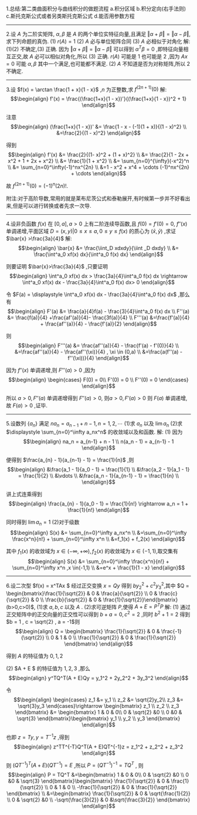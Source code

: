 1.总结:第二类曲面积分与曲线积分的做题流程
a.积分区域
b.积分定向(右手法则)
c.斯托克斯公式或者另类斯托克斯公式
d.能否用参数方程


---
2.设 $A$ 为二阶实矩阵, $\alpha,\beta$ 是 $A$ 的两个单位实特征向量,且满足 $\Vert\alpha + \beta \Vert = \Vert \alpha - \beta \Vert$,求下列命题的真伪.
(1) $r(A) = 1$
(2) $A$ 必与单位矩阵合同
(3) $A$ 必相似于对角化
解:(1)(2) 不确定,(3) 正确.
因为 $\Vert\alpha + \beta \Vert = \Vert \alpha - \beta \Vert$ 可以得到 $\alpha^T\beta = 0$ ,即特征向量相互正交,故 $A$ 必可以相似对角化,所以 $(3)$ 正确.
$r(A)$ 可能是 $1$ 也可能是 $2$ ,因为 $Ax = 0$ 可能 $\alpha,\beta$ 其中一个满足,也可能都不满足.
(2) $A$ 不知道是否为对称矩阵,所以 $2$ 不确定.



---
3.设 $f(x) = \arctan \frac{1 + x}{1 - x}$ ,$n$ 为正整数,求 $f^{(2n+1)}(0)$
解:
$$\begin{align}
    f'(x) = \frac{(\frac{1+x}{1 - x})'}{(\frac{1+x}{1 - x})^2 + 1}
\end{align}$$


注意
$$\begin{align}
    (\frac{1+x}{1 - x})' &= \frac{1 - x - (-1)(1 + x)}{(1 - x)^2} \\
    &=\frac{2}{(1 - x)^2}
\end{align}$$

得到
$$\begin{align}
    f'(x) &= \frac{2}{(1- x)^2 + (1 + x)^2} \\
    &= \frac{2}{1 - 2x + x^2 + 1 + 2x  + x^2} \\
    &= \frac{1}{1 + x^2} \\
    &= \sum_{n=0}^{\infty}(-x^2)^n \\
    &= \sum_{n=0}^\infty(-1)^nx^{2n} \\
    &=1 - x^2 + x^4 + \cdots (-1)^nx^{2n} + \cdots
\end{align}$$


故 $f^{(2n+1)}(0) = (-1)^n(2n)!$.

附注:对于高阶导数,常用的就是莱布尼茨公式和泰勒展开,有时候第一步并不好看出来,但是可以进行转换或者先求一次导.



---
4.设非负函数 $f(x)$ 在 $[0,a],a>0$ 上有二阶连续导函数,且 $f(0) = f'(0)  = 0$, $f''(x)$ 单调递增,平面区域 $D = {(x,y)|0\leq x\leq a , 0\leq y\leq f(x)}$ 的质心为 $(\bar{x},\bar{y})$ ,求证 $\bar{x} >\frac{3a}{4}$
解:
$$\begin{align}
    \bar{x} &= \frac{\iint_D xdxdy}{\iint
    _D dxdy} \\
    &= \frac{\int^a_0 xf(x) dx}{\int^a_0 f(x) dx}
\end{align}$$

则要证明 $\bar{x}>\frac{3a}{4}$ ,只要证明
$$\begin{align}
    \int^a_0 xf(x) dx > \frac{3a}{4}\int^a_0 f(x) dx \rightarrow \int^a_0 xf(x) dx - \frac{3a}{4}\int^a_0 f(x) dx> 0
\end{align}$$

令 $F(a) = \displaystyle \int^a_0 xf(x) dx - \frac{3a}{4}\int^a_0 f(x) dx$ ,那么有
$$\begin{align}
    F'(a) &= \frac{a}{4}f(a) - \frac{3}{4}\int^a_0 f(x) dx  \\
    F''(a) &= \frac{f(a)}{4} +\frac{af'(a)}{4}- \frac{3f(a)}{4} \\
    F'''(a) &=\frac{f'(a)}{4} + \frac{af''(a)}{4} - \frac{f'(a)}{2}
\end{align}$$

则
$$\begin{align}
    F'''(a) &= \frac{af''(a)}{4} - \frac{f'(a) - f'(0)}{4} \\
    &=\frac{af''(a)}{4} - \frac{af''(\xi)}{4} , \xi \in (0,a) \\
    &=\frac{a(f''(a) - f''(\xi))}{4}
\end{align}$$

因为 $f''(x)$ 单调递增,则 $F'''(a)>0$ ,因为
$$\begin{align}
    \begin{cases} 
        F(0) = 0\\
        F'(0) = 0 \\
        F''(0) = 0
    \end{cases}
\end{align}$$

所以 $a > 0, F''(a)$ 单调递增得到 $F''(a)>0$, 则$a>0 , F'(a)>0$ 则 $F(a)$ 单调递增,故 $F(a)>0$ ,证毕.


---
5.设数列 $\{a_n\}$ 满足 $na_n = a_{n-1} + n - 1,n = 1,2,\cdots$
(1)求 $a_n$ 以及 $\lim a_n$
(2)求 $\displaystyle \sum_{n=0}^\infty a_nx^n$ 的收敛域以及和函数.
解:
(1) 因为
$$\begin{align}
    na_n = a_{n-1} + n - 1 \\
    n(a_n - 1) = a_{n-1} - 1
\end{align}$$

便得到 $\frac{a_{n} - 1}{a_{n-1} - 1} = \frac{1}{n}$ ,则
$$\begin{align}
    &\frac{a_1 - 1}{a_0 - 1} = \frac{1}{1} \\
    &\frac{a_2 - 1}{a_1 - 1} = \frac{1}{2} \\
    &\vdots \\
    &\frac{a_n - 1}{a_{n-1} - 1} = \frac{1}{n} \\
\end{align}$$

讲上式连乘得到
$$\begin{align}
    \frac{a_{n} - 1}{a_0 - 1} = \frac{1}{n!} \rightarrow a_n = 1 + \frac{1}{n!}
\end{align}$$

同时得到 $\lim a_n = 1$
(2)对于级数
$$\begin{align}
    S(x) &= \sum_{n=0}^\infty a_nx^n \\
    &=\sum_{n=0}^\infty \frac{x^n}{n!} + \sum_{n=0}^\infty x^n \\
    &=f_1(x) + f_2(x)
\end{align}$$

其中 $f_1(x)$ 的收敛域为 $x \in(-\infty,+\infty) , f_2(x)$ 的收敛域为 $x \in (-1,1)$,取交集有
$$\begin{align}
    S(x) &= \sum_{n=0}^\infty \frac{x^n}{n!} + \sum_{n=0}^\infty x^n ,x \in(-1,1) \\
    &=e^x + \frac{1}{1 - x}
\end{align}$$




---
6.设二次型 $f(x) = x^TAx $ 经过正交变换 $x = Qy$ 得到 $by_2^2 + c^2y_3^2$,其中 $Q = \begin{bmatrix}\frac{1}{\sqrt{2}} & 0 & \frac{a}{\sqrt{2}} \\ 0 & \frac{c}{\sqrt{2}} & 0 \\ \frac{b}{\sqrt{2}} & 0 & \frac{1}{\sqrt{2}}\end{bmatrix}(b>0,c>0)$,
(1)求 $a,b,c$ 以及 $A$ .
(2)求可逆矩阵 $P$,使得 $A + E = P^TP$
解:
(1)
通过正交矩阵中的正交向量的正交性可以得到 $b + a = 0 , c^2 = 2$ ,同时  $b^2 + 1 = 2$ 得到 $b = 1 , c = \sqrt{2} , a = -1$则
$$\begin{align}
    Q = \begin{bmatrix}
        \frac{1}{\sqrt{2}} & 0 & \frac{-1}{\sqrt{2}} \\ 
        0 & 1 & 0 
        \\ \frac{1}{\sqrt{2}} & 0 & \frac{1}{\sqrt{2}}
    \end{bmatrix}
\end{align}$$

得到 $A$ 的特征值为 $0,1,2$

(2) $A + E $ 的特征值为 $1,2,3$ ,那么
$$\begin{align}
    y^TQ^T(A + E)Qy = y_1^2 + 2y_2^2 + 3y_3^2
\end{align}$$

令
$$\begin{align}
    \begin{cases}
        z_1 &= y_1 \\
        z_2 &= \sqrt{2}y_2\\
        z_3 &= \sqrt{3}y_3
    \end{cases}\rightarrow \begin{bmatrix}
        z_1 \\ z_2 \\ z_3
    \end{bmatrix} &= \begin{bmatrix}
        1 & 0 & 0\\
        0 & \sqrt{2} &0 \\
        0 &0 & \sqrt{3}
    \end{bmatrix}\begin{bmatrix}
        y_1 \\ y_2 \\ y_3
    \end{bmatrix}
\end{align}$$

也即 $z = Ty , y = T^{-1}z$ ,得到
$$\begin{align}
    z^TT^{-T}Q^T(A + E)QT^{-1}z = z_1^2 + z_2^2 + z_3^2
\end{align}$$

则  $(QT^{-1})^T(A + E)(QT^{-1}) = E$ ,所以 $P = (QT^{-1})^{-1} = TQ^T$ , 则
$$\begin{align}
    P = TQ^T &=\begin{bmatrix}
        1 & 0 & 0\\
        0 & \sqrt{2} &0 \\
        0 &0 & \sqrt{3}
    \end{bmatrix}\begin{bmatrix}
        \frac{1}{\sqrt{2}} & 0 & \frac{1}{\sqrt{2}} \\ 
        0 & 1 & 0 
        \\ -\frac{1}{\sqrt{2}} & 0 & \frac{1}{\sqrt{2}}
    \end{bmatrix} \\
    &=\begin{bmatrix}
        \frac{1}{\sqrt{2}} & 0 & \sqrt{\frac{1}{2}} \\
        0 & \sqrt{2} &0 \\
        -\sqrt{\frac{3}{2}} & 0 &\sqrt{\frac{3}{2}}
    \end{bmatrix}
\end{align}$$